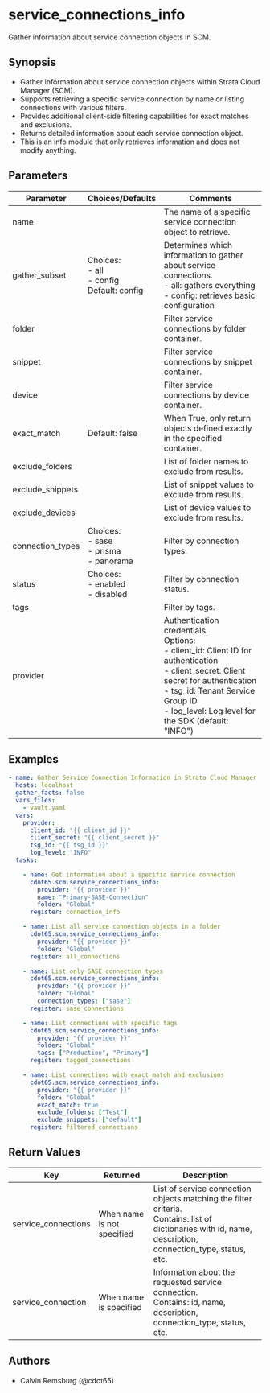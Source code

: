 # service_connections_info

Gather information about service connection objects in SCM.

## Synopsis

- Gather information about service connection objects within Strata Cloud Manager (SCM).
- Supports retrieving a specific service connection by name or listing connections with various filters.
- Provides additional client-side filtering capabilities for exact matches and exclusions.
- Returns detailed information about each service connection object.
- This is an info module that only retrieves information and does not modify anything.

## Parameters

| Parameter | Choices/Defaults | Comments |
| --------- | ---------------- | -------- |
| name | | The name of a specific service connection object to retrieve. |
| gather_subset | Choices:<br>- all<br>- config<br>Default: config | Determines which information to gather about service connections.<br>- all: gathers everything<br>- config: retrieves basic configuration |
| folder | | Filter service connections by folder container. |
| snippet | | Filter service connections by snippet container. |
| device | | Filter service connections by device container. |
| exact_match | Default: false | When True, only return objects defined exactly in the specified container. |
| exclude_folders | | List of folder names to exclude from results. |
| exclude_snippets | | List of snippet values to exclude from results. |
| exclude_devices | | List of device values to exclude from results. |
| connection_types | Choices:<br>- sase<br>- prisma<br>- panorama | Filter by connection types. |
| status | Choices:<br>- enabled<br>- disabled | Filter by connection status. |
| tags | | Filter by tags. |
| provider | | Authentication credentials.<br>Options:<br>- client_id: Client ID for authentication<br>- client_secret: Client secret for authentication<br>- tsg_id: Tenant Service Group ID<br>- log_level: Log level for the SDK (default: "INFO") |

## Examples

```yaml
- name: Gather Service Connection Information in Strata Cloud Manager
  hosts: localhost
  gather_facts: false
  vars_files:
    - vault.yaml
  vars:
    provider:
      client_id: "{{ client_id }}"
      client_secret: "{{ client_secret }}"
      tsg_id: "{{ tsg_id }}"
      log_level: "INFO"
  tasks:

    - name: Get information about a specific service connection
      cdot65.scm.service_connections_info:
        provider: "{{ provider }}"
        name: "Primary-SASE-Connection"
        folder: "Global"
      register: connection_info

    - name: List all service connection objects in a folder
      cdot65.scm.service_connections_info:
        provider: "{{ provider }}"
        folder: "Global"
      register: all_connections

    - name: List only SASE connection types
      cdot65.scm.service_connections_info:
        provider: "{{ provider }}"
        folder: "Global"
        connection_types: ["sase"]
      register: sase_connections

    - name: List connections with specific tags
      cdot65.scm.service_connections_info:
        provider: "{{ provider }}"
        folder: "Global"
        tags: ["Production", "Primary"]
      register: tagged_connections

    - name: List connections with exact match and exclusions
      cdot65.scm.service_connections_info:
        provider: "{{ provider }}"
        folder: "Global"
        exact_match: true
        exclude_folders: ["Test"]
        exclude_snippets: ["default"]
      register: filtered_connections
```

## Return Values

| Key | Returned | Description |
| --- | -------- | ----------- |
| service_connections | When name is not specified | List of service connection objects matching the filter criteria.<br>Contains: list of dictionaries with id, name, description, connection_type, status, etc. |
| service_connection | When name is specified | Information about the requested service connection.<br>Contains: id, name, description, connection_type, status, etc. |

## Authors

- Calvin Remsburg (@cdot65)
